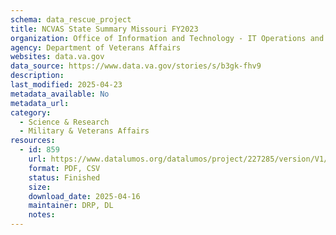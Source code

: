 ```yaml
---
schema: data_rescue_project 
title: NCVAS State Summary Missouri FY2023
organization: Office of Information and Technology - IT Operations and Services (ITOPS)
agency: Department of Veterans Affairs
websites: data.va.gov
data_source: https://www.data.va.gov/stories/s/b3gk-fhv9
description: 
last_modified: 2025-04-23
metadata_available: No
metadata_url: 
category:
  - Science & Research 
  - Military & Veterans Affairs 
resources:
  - id: 859
    url: https://www.datalumos.org/datalumos/project/227285/version/V1/view
    format: PDF, CSV
    status: Finished
    size: 
    download_date: 2025-04-16
    maintainer: DRP, DL
    notes: 
---
```

